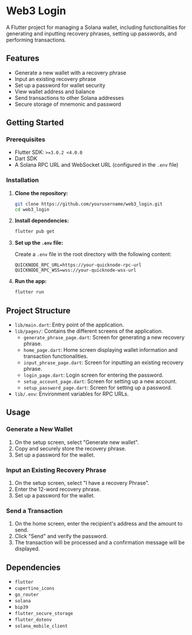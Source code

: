 # Web3 Login

A Flutter project for managing a Solana wallet, including functionalities for generating and
inputting recovery phrases, setting up passwords, and performing transactions.

## Features

- Generate a new wallet with a recovery phrase
- Input an existing recovery phrase
- Set up a password for wallet security
- View wallet address and balance
- Send transactions to other Solana addresses
- Secure storage of mnemonic and password

## Getting Started

### Prerequisites

- Flutter SDK: `>=3.0.2 <4.0.0`
- Dart SDK
- A Solana RPC URL and WebSocket URL (configured in the `.env` file)

### Installation

1. **Clone the repository:**

   ```sh
   git clone https://github.com/yourusername/web3_login.git
   cd web3_login
   ```

2. **Install dependencies:**

   ```sh
   flutter pub get
   ```

3. **Set up the `.env` file:**

   Create a `.env` file in the root directory with the following content:

   ```dotenv
   QUICKNODE_RPC_URL=https://your-quicknode-rpc-url
   QUICKNODE_RPC_WSS=wss://your-quicknode-wss-url
   ```

4. **Run the app:**

   ```sh
   flutter run
   ```

## Project Structure

- `lib/main.dart`: Entry point of the application.
- `lib/pages/`: Contains the different screens of the application.
    - `generate_phrase_page.dart`: Screen for generating a new recovery phrase.
    - `home_page.dart`: Home screen displaying wallet information and transaction functionalities.
    - `input_phrase_page.dart`: Screen for inputting an existing recovery phrase.
    - `login_page.dart`: Login screen for entering the password.
    - `setup_account_page.dart`: Screen for setting up a new account.
    - `setup_password_page.dart`: Screen for setting up a password.
- `lib/.env`: Environment variables for RPC URLs.

## Usage

### Generate a New Wallet

1. On the setup screen, select "Generate new wallet".
2. Copy and securely store the recovery phrase.
3. Set up a password for the wallet.

### Input an Existing Recovery Phrase

1. On the setup screen, select "I have a recovery Phrase".
2. Enter the 12-word recovery phrase.
3. Set up a password for the wallet.

### Send a Transaction

1. On the home screen, enter the recipient's address and the amount to send.
2. Click "Send" and verify the password.
3. The transaction will be processed and a confirmation message will be displayed.

## Dependencies

- `flutter`
- `cupertino_icons`
- `go_router`
- `solana`
- `bip39`
- `flutter_secure_storage`
- `flutter_dotenv`
- `solana_mobile_client`
